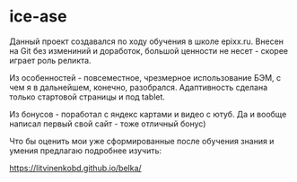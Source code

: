 # ice-ase

Данный проект создавался по ходу обучения в школе epixx.ru. 
Внесен на Git без измениний и доработок, большой ценности 
не несет - скорее играет роль реликта.

Из особенностей - повсеместное, чрезмерное использование БЭМ,
с чем я в дальнейшем, конечно, разобрался.
Адаптивность сделана только стартовой страницы и под tablet.

Из бонусов - поработал с яндекс картами и видео с ютуб. 
Да и вообще написал первый свой сайт - тоже отличный бонус)

Что бы оценить мои уже сформированные после обучения знания 
и умения предлагаю подробнее изучить: 

https://litvinenkobd.github.io/belka/
